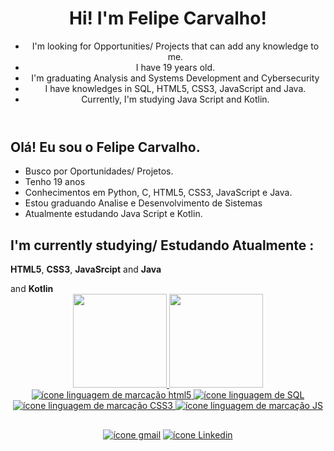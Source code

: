 <header>
  <h1>Hi! I'm Felipe Carvalho!</h1>
  <ul>
    <li>I'm looking for Opportunities/ Projects that can add any knowledge to me.</li>
    <li>I have 19 years old.</li>
    <li>I'm graduating Analysis and Systems Development and Cybersecurity</li>
    <li>I have knowledges in SQL, HTML5, CSS3, JavaScript and Java.</li>
    <li>Currently, I'm studying Java Script and Kotlin.</li>
</header>
  
##

<section>  
  <h1> Olá! Eu sou o Felipe Carvalho. </h1>
  <ul>
    <li>Busco por Oportunidades/ Projetos.</li>
    <li>Tenho 19 anos</li>
    <li>Conhecimentos em Python, C, HTML5, CSS3, JavaScript e Java.</li>
    <li>Estou graduando Analise e Desenvolvimento de Sistemas</li>
    <li>Atualmente estudando Java Script e Kotlin.</li>
  </ul>
</section>  
  
  ##
  
  <section>
      <article>
          <h2>I'm currently studying/ Estudando Atualmente : </h2>
          <p><strong>HTML5</strong>, <strong>CSS3</strong>, <strong>JavaSrcipt</strong> and <strong>Java</strong></p> and <strong>Kotlin</strong>
      </article>
  </section>

<div align="center">
  <a href="https://github.com/Felipesc023">
  <img height="150em" src="https://github-readme-stats.vercel.app/api?username=Felipesc023&show_icons=true&theme=dark&include_all_commits=true&count_private=true"/>
  <img height="150em" src="https://github-readme-stats.vercel.app/api/top-langs/?username=Felipesc023&layout=compact&langs_count=7&theme=dark"/>
  <br/>
  <img src="https://img.icons8.com/color/48/000000/html-5--v1.png" alt="ícone linguagem de marcação html5" title="Favicon HTML5"/>
  <img src="https://img.icons8.com/color/48/000000/sql.png" alt="ícone linguagem de SQL" title="Favicon SQL"/>
  <img src="https://img.icons8.com/color/48/000000/css3.png" alt="ícone linguagem de marcação CSS3" title="Favicon CSS3"/>
  <img src="https://img.icons8.com/color/48/000000/javascript--v1.png" alt="ícone linguagem de marcação JS" title="Favicon Javascript"/>
</div>
  
  ##
  
<div align="center"> 
  <a href ="mailto:felipesilvadecarvalho123@gmail.com"><img src="https://img.shields.io/badge/Gmail-D14836?style=for-the-badge&logo=gmail&logoColor=white" target="_blank" alt="ícone gmail" title="Icon Gmail"></a>
  <a href="https://www.linkedin.com/in/felipe-silva-de-carvalho-b8ab90233" target="_blank"><img src="https://img.shields.io/badge/LinkedIn-0077B5?style=for-the-badge&logo=linkedin&logoColor=white" target="_blank" alt="ícone Linkedin" title="Icon Likedin"></a> 
</div>
